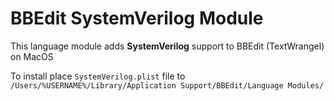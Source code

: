 # BBEdit SystemVerilog Module

This language module adds __SystemVerilog__ support to BBEdit (TextWrangel) on MacOS

To install place `SystemVerilog.plist` file to `/Users/%USERNAME%/Library/Application Support/BBEdit/Language Modules/`
